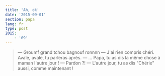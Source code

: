 ```yaml
---
title: 'Ah, ok'
date: '2015-09-01'
section: papa
lang: fr
type: post
2015:
    - '09'
---
```


> — Groumf grand tchou bagnouf ronnnn
> — J'ai rien compris chéri. Avale, avale, tu parleras après.
> — … Papa, tu as dis la même chose à maman l'autre jour !
> — Pardon ?!
> — L'autre jour, tu as dis "Chérie" aussi, comme maintenant !

